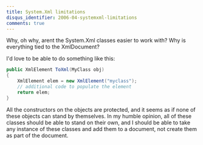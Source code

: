 ```yaml
---
title: System.Xml limitations
disqus_identifier: 2006-04-systemxml-limitations
comments: true
---
```


Why, oh why, arent the System.Xml classes easier to work with? Why is everything tied to the XmlDocument?

I'd love to be able to do something like this:

``` csharp
public XmlElement ToXml(MyClass obj)
{
    XmlElement elem = new XmlElement("myclass");
    // additional code to populate the element
    return elem;
}
```

All the constructors on the objects are protected, and it seems as if none of these objects can stand by themselves. In my humble opinion, all of these classes should be able to stand on their own, and I should be able to take any instance of these classes and add them to a document, not create them as part of the document.
